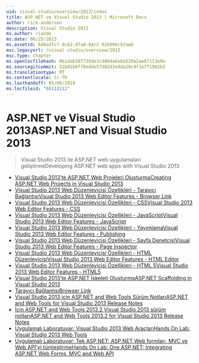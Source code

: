 ```yaml
---
uid: visual-studio/overview/2013/index
title: ASP.NET ve Visual Studio 2013 | Microsoft Docs
author: rick-anderson
description: Visual Studio 2013
ms.author: riande
ms.date: 06/25/2013
ms.assetid: 646edfc7-dc62-4fa0-84c2-926996c92aeb
msc.legacyurl: /visual-studio/overview/2013
msc.type: chapter
ms.openlocfilehash: 0b1dab287735de3c4804a6e6a520a2ae87113e9e
ms.sourcegitcommit: 51b01b6ff8edde57d8243e4da28c9f1e7f1962b2
ms.translationtype: MT
ms.contentlocale: tr-TR
ms.lasthandoff: 05/06/2019
ms.locfileid: "65113112"
---
```

# <a name="aspnet-and-visual-studio-2013"></a><span data-ttu-id="5db42-103">ASP.NET ve Visual Studio 2013</span><span class="sxs-lookup"><span data-stu-id="5db42-103">ASP.NET and Visual Studio 2013</span></span>

> <span data-ttu-id="5db42-104">Visual Studio 2013 ile ASP.NET web uygulamaları geliştirme</span><span class="sxs-lookup"><span data-stu-id="5db42-104">Developing ASP.NET web apps with Visual Studio 2013</span></span>

- [<span data-ttu-id="5db42-105">Visual Studio 2013’te ASP.NET Web Projeleri Oluşturma</span><span class="sxs-lookup"><span data-stu-id="5db42-105">Creating ASP.NET Web Projects in Visual Studio 2013</span></span>](creating-web-projects-in-visual-studio.md)
- [<span data-ttu-id="5db42-106">Visual Studio 2013 Web Düzenleyicisi Özellikleri - Tarayıcı Bağlantısı</span><span class="sxs-lookup"><span data-stu-id="5db42-106">Visual Studio 2013 Web Editor Features - Browser Link</span></span>](visual-studio-2013-web-editor-features-browser-link.md)
- [<span data-ttu-id="5db42-107">Visual Studio 2013 Web Düzenleyicisi Özellikleri - CSS</span><span class="sxs-lookup"><span data-stu-id="5db42-107">Visual Studio 2013 Web Editor Features - CSS</span></span>](visual-studio-2013-web-editor-features-css.md)
- [<span data-ttu-id="5db42-108">Visual Studio 2013 Web Düzenleyicisi Özellikleri - JavaScript</span><span class="sxs-lookup"><span data-stu-id="5db42-108">Visual Studio 2013 Web Editor Features - JavaScript</span></span>](visual-studio-2013-web-editor-features-javascript.md)
- [<span data-ttu-id="5db42-109">Visual Studio 2013 Web Düzenleyicisi Özellikleri - Yayımlama</span><span class="sxs-lookup"><span data-stu-id="5db42-109">Visual Studio 2013 Web Editor Features - Publishing</span></span>](visual-studio-2013-web-editor-features-publishing.md)
- [<span data-ttu-id="5db42-110">Visual Studio 2013 Web Düzenleyicisi Özellikleri - Sayfa Denetçisi</span><span class="sxs-lookup"><span data-stu-id="5db42-110">Visual Studio 2013 Web Editor Features - Page Inspector</span></span>](visual-studio-2013-web-editor-features-page-inspector.md)
- [<span data-ttu-id="5db42-111">Visual Studio 2013 Web Düzenleyicisi Özellikleri - HTML Düzenleyicisi</span><span class="sxs-lookup"><span data-stu-id="5db42-111">Visual Studio 2013 Web Editor Features - HTML Editor</span></span>](visual-studio-2013-web-editor-features-html-editor.md)
- [<span data-ttu-id="5db42-112">Visual Studio 2013 Web Düzenleyicisi Özellikleri - HTML 5</span><span class="sxs-lookup"><span data-stu-id="5db42-112">Visual Studio 2013 Web Editor Features - HTML5</span></span>](visual-studio-2013-web-editor-features-html5.md)
- [<span data-ttu-id="5db42-113">Visual Studio 2013’te ASP.NET İskeleti Oluşturma</span><span class="sxs-lookup"><span data-stu-id="5db42-113">ASP.NET Scaffolding in Visual Studio 2013</span></span>](aspnet-scaffolding-overview.md)
- [<span data-ttu-id="5db42-114">Tarayıcı Bağlantısı</span><span class="sxs-lookup"><span data-stu-id="5db42-114">Browser Link</span></span>](using-browser-link.md)
- [<span data-ttu-id="5db42-115">Visual Studio 2013 için ASP.NET and Web Tools Sürüm Notları</span><span class="sxs-lookup"><span data-stu-id="5db42-115">ASP.NET and Web Tools for Visual Studio 2013 Release Notes</span></span>](release-notes.md)
- [<span data-ttu-id="5db42-116">İçin ASP.NET and Web Tools 2013.2 Visual Studio 2013 sürüm notları</span><span class="sxs-lookup"><span data-stu-id="5db42-116">ASP.NET and Web Tools 2013.2 for Visual Studio 2013 Release Notes</span></span>](aspnet-and-web-tools-20132-preview-for-visual-studio-2013-release-notes.md)
- [<span data-ttu-id="5db42-117">Uygulamalı Laboratuvar: Visual Studio 2013 Web Araçları</span><span class="sxs-lookup"><span data-stu-id="5db42-117">Hands On Lab: Visual Studio 2013 Web Tools</span></span>](visual-studio-2013-web-tools.md)
- [<span data-ttu-id="5db42-118">Uygulamalı Laboratuvar: Tek ASP.NET: ASP.NET Web formları, MVC ve Web API'yi tümleştirme</span><span class="sxs-lookup"><span data-stu-id="5db42-118">Hands On Lab: One ASP.NET: Integrating ASP.NET Web Forms, MVC and Web API</span></span>](one-aspnet-integrating-aspnet-web-forms-mvc-and-web-api.md)
